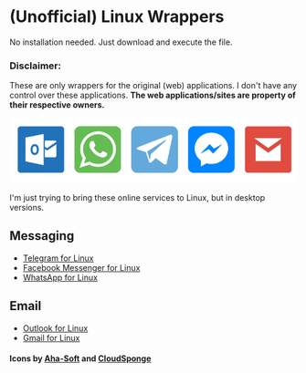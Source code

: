 # (Unofficial) Linux Wrappers
No installation needed. Just download and execute the file.

### Disclaimer:
These are only wrappers for the original (web) applications. I don't have any control over these applications. **The web applications/sites are property of their respective owners.**

![](/images/clients.png)


I'm just trying to bring these online services to Linux, but in desktop versions.

## Messaging
- [Telegram for Linux](https://cdn.rawgit.com/calirojas506/linux-desktop-wrappers/3989258f/telegram-linux-x64/telegram)
- [Facebook Messenger for Linux](https://cdn.rawgit.com/calirojas506/linux-desktop-wrappers/3989258f/facebook-messenger-linux-x64/facebook-messenger)
- [WhatsApp for Linux](https://cdn.rawgit.com/calirojas506/linux-desktop-wrappers/9b07b7bc/whats-app-linux-x64/whats-app)

## Email
- [Outlook for Linux](https://cdn.rawgit.com/calirojas506/linux-desktop-wrappers/3989258f/outlook-linux-x64/outlook)
- [Gmail for Linux](https://cdn.rawgit.com/calirojas506/linux-desktop-wrappers/3989258f/gmail-linux-x64/gmail)

#### Icons by [Aha-Soft](https://www.iconfinder.com/aha-soft) and [CloudSponge](https://www.iconfinder.com/CloudSponge)
